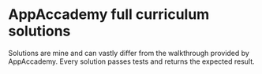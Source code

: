 # AppAccademy full curriculum solutions

Solutions are mine and can vastly differ from the walkthrough provided by AppAccademy.
Every solution passes tests and returns the expected result.
